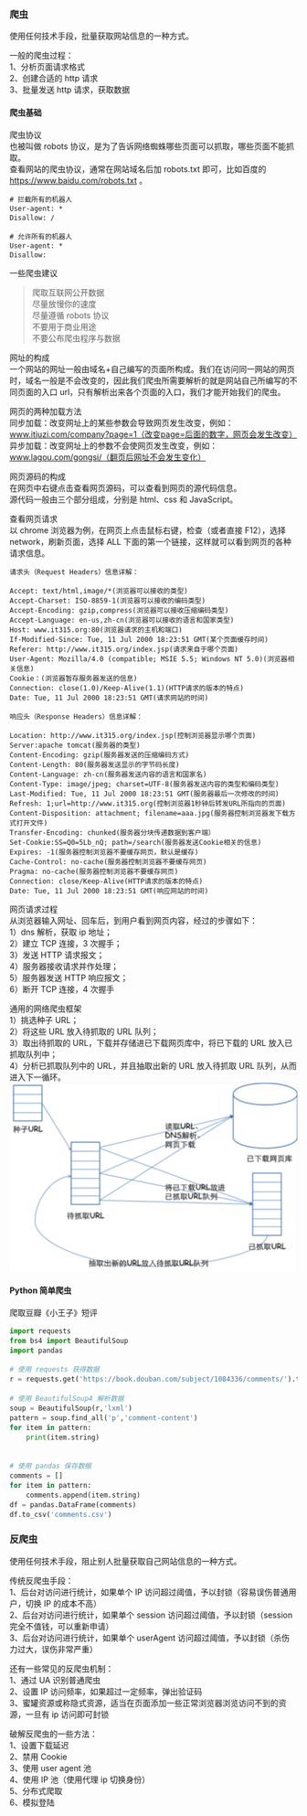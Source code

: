 
### 爬虫
使用任何技术手段，批量获取网站信息的一种方式。  

一般的爬虫过程：  
1、分析页面请求格式  
2、创建合适的 http 请求  
3、批量发送 http 请求，获取数据  

#### 爬虫基础
爬虫协议  
也被叫做 robots 协议，是为了告诉网络蜘蛛哪些页面可以抓取，哪些页面不能抓取。  
查看网站的爬虫协议，通常在网站域名后加 robots.txt 即可，比如百度的 https://www.baidu.com/robots.txt 。
```
# 拦截所有的机器人 
User-agent: * 
Disallow: /

# 允许所有的机器人
User-agent: * 
Disallow:
```

一些爬虫建议  
> 爬取互联网公开数据  
> 尽量放慢你的速度  
> 尽量遵循 robots 协议  
> 不要用于商业用途  
> 不要公布爬虫程序与数据  

网址的构成  
一个网站的网址一般由域名+自己编写的页面所构成。我们在访问同一网站的网页时，域名一般是不会改变的，因此我们爬虫所需要解析的就是网站自己所编写的不同页面的入口 url，只有解析出来各个页面的入口，我们才能开始我们的爬虫。  

网页的两种加载方法  
同步加载：改变网址上的某些参数会导致网页发生改变，例如：www.itjuzi.com/company?page=1（改变page=后面的数字，网页会发生改变）  
异步加载：改变网址上的参数不会使网页发生改变，例如：www.lagou.com/gongsi/（翻页后网址不会发生变化）  

网页源码的构成  
在网页中右键点击查看网页源码，可以查看到网页的源代码信息。   
源代码一般由三个部分组成，分别是 html、css 和 JavaScript。

查看网页请求  
以 chrome 浏览器为例，在网页上点击鼠标右键，检查（或者直接 F12），选择 network，刷新页面，选择 ALL 下面的第一个链接，这样就可以看到网页的各种请求信息。  
```
请求头（Request Headers）信息详解：

Accept: text/html,image/*(浏览器可以接收的类型)
Accept-Charset: ISO-8859-1(浏览器可以接收的编码类型)
Accept-Encoding: gzip,compress(浏览器可以接收压缩编码类型)
Accept-Language: en-us,zh-cn(浏览器可以接收的语言和国家类型)
Host: www.it315.org:80(浏览器请求的主机和端口)
If-Modified-Since: Tue, 11 Jul 2000 18:23:51 GMT(某个页面缓存时间)
Referer: http://www.it315.org/index.jsp(请求来自于哪个页面)
User-Agent: Mozilla/4.0 (compatible; MSIE 5.5; Windows NT 5.0)(浏览器相关信息)
Cookie：(浏览器暂存服务器发送的信息)
Connection: close(1.0)/Keep-Alive(1.1)(HTTP请求的版本的特点)
Date: Tue, 11 Jul 2000 18:23:51 GMT(请求网站的时间)

响应头（Response Headers）信息详解：

Location: http://www.it315.org/index.jsp(控制浏览器显示哪个页面)
Server:apache tomcat(服务器的类型)
Content-Encoding: gzip(服务器发送的压缩编码方式)
Content-Length: 80(服务器发送显示的字节码长度)
Content-Language: zh-cn(服务器发送内容的语言和国家名)
Content-Type: image/jpeg; charset=UTF-8(服务器发送内容的类型和编码类型)
Last-Modified: Tue, 11 Jul 2000 18:23:51 GMT(服务器最后一次修改的时间)
Refresh: 1;url=http://www.it315.org(控制浏览器1秒钟后转发URL所指向的页面)
Content-Disposition: attachment; filename=aaa.jpg(服务器控制浏览器发下载方式打开文件)
Transfer-Encoding: chunked(服务器分块传递数据到客户端） 
Set-Cookie:SS=Q0=5Lb_nQ; path=/search(服务器发送Cookie相关的信息)
Expires: -1(服务器控制浏览器不要缓存网页，默认是缓存)
Cache-Control: no-cache(服务器控制浏览器不要缓存网页)
Pragma: no-cache(服务器控制浏览器不要缓存网页)  
Connection: close/Keep-Alive(HTTP请求的版本的特点)  
Date: Tue, 11 Jul 2000 18:23:51 GMT(响应网站的时间)
```

网页请求过程  
从浏览器输入网址、回车后，到用户看到网页内容，经过的步骤如下：  
1）dns 解析，获取 ip 地址；  
2）建立 TCP 连接，3 次握手；    
3）发送 HTTP 请求报文；  
4）服务器接收请求并作处理；  
5）服务器发送 HTTP 响应报文；  
6）断开 TCP 连接，4 次握手  

通用的网络爬虫框架  
1）挑选种子 URL；  
2）将这些 URL 放入待抓取的 URL 队列；  
3）取出待抓取的 URL，下载并存储进已下载网页库中，将已下载的 URL 放入已抓取队列中；    
4）分析已抓取队列中的 URL，并且抽取出新的 URL 放入待抓取 URL 队列，从而进入下一循环。  
![通用网络爬虫框架](./images/spider-01.png)  

#### Python 简单爬虫
爬取豆瓣《小王子》短评
```python
import requests     
from bs4 import BeautifulSoup
import pandas

# 使用 requests 获得数据
r = requests.get('https://book.douban.com/subject/1084336/comments/').text

# 使用 BeautifulSoup4 解析数据
soup = BeautifulSoup(r,'lxml')
pattern = soup.find_all('p','comment-content')
for item in pattern:
    print(item.string)


# 使用 pandas 保存数据
comments = []
for item in pattern:
    comments.append(item.string)    
df = pandas.DataFrame(comments)
df.to_csv('comments.csv')
```

### 反爬虫
使用任何技术手段，阻止别人批量获取自己网站信息的一种方式。  

传统反爬虫手段：  
1、后台对访问进行统计，如果单个 IP 访问超过阈值，予以封锁（容易误伤普通用户，切换 IP 的成本不高）  
2、后台对访问进行统计，如果单个 session 访问超过阈值，予以封锁（session 完全不值钱，可以重新申请）  
3、后台对访问进行统计，如果单个 userAgent 访问超过阈值，予以封锁（杀伤力过大，误伤非常严重）  

还有一些常见的反爬虫机制：  
1、通过 UA 识别普通爬虫  
2、设置 IP 访问频率，如果超过一定频率，弹出验证码  
3、蜜罐资源或称隐式资源，适当在页面添加一些正常浏览器浏览访问不到的资源，一旦有 ip 访问即可封锁  

破解反爬虫的一些方法：  
1、设置下载延迟  
2、禁用 Cookie  
3、使用 user agent 池  
4、使用 IP 池（使用代理 ip 切换身份）  
5、分布式爬取   
6、模拟登陆  